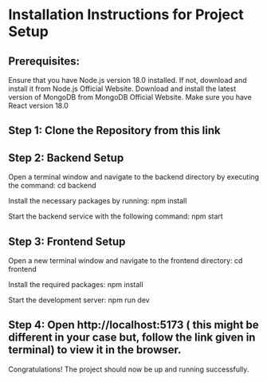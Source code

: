 # Installation Instructions for Project Setup
## Prerequisites:

Ensure that you have Node.js version 18.0 installed. If not, download and install it from Node.js Official Website.
Download and install the latest version of MongoDB from MongoDB Official Website.
Make sure you have React version 18.0

## Step 1: Clone the Repository from this link

## Step 2: Backend Setup

Open a terminal window and navigate to the backend directory by executing the command: cd backend

Install the necessary packages by running: npm install

Start the backend service with the following command: npm start

## Step 3: Frontend Setup

Open a new terminal window and navigate to the frontend directory: cd frontend

Install the required packages: npm install

Start the development server: npm run dev

## Step 4: Open http://localhost:5173 ( this might be different in your case but, follow the link given in terminal) to view it in the browser.

Congratulations! The project should now be up and running successfully.
